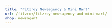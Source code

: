 ```yaml
---
title: "Fitzroy Newsagency & Mini Mart"
url: /fitzroy/fitzroy-newsagency-and-mini-mart/
shop: newsagent
---
```

